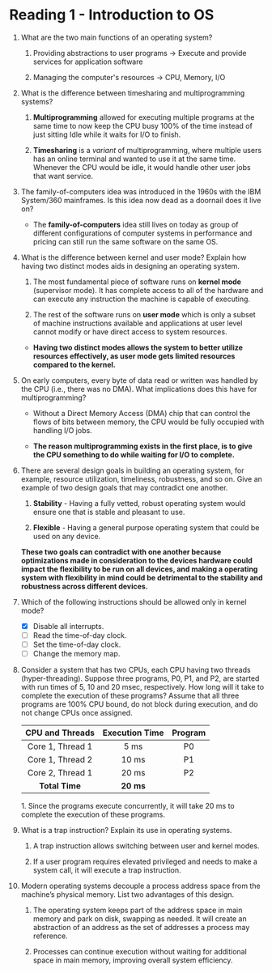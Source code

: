 # Reading 1 - Introduction to OS  

1. What are the two main functions of an operating system?

   1. Providing abstractions to user programs -> Execute and provide services for application software

   2. Managing the computer's resources -> CPU, Memory, I/O

2. What is the difference between timesharing and multiprogramming systems?

    1. **Multiprogramming** allowed for executing multiple programs at the same time to now keep the CPU busy 100% of the time instead of just sitting Idle while it waits for I/O to finish.

    2. **Timesharing** is a *variant* of multiprogramming, where multiple users has an online terminal and wanted to use it at the same time. Whenever the CPU would be idle, it would handle other user jobs that want service.

3. The family-of-computers idea was introduced in the 1960s with the IBM System/360 mainframes. Is this idea now dead as a doornail does it live on?

   * The **family-of-computers** idea still lives on today as group of different configurations of computer systems in performance and pricing can still run the same software on the same OS.

4. What is the difference between kernel and user mode? Explain how having two distinct modes aids in designing an operating system.

    1. The most fundamental piece of software runs on **kernel mode** (supervisor mode). It has complete access to all of the hardware and can execute any instruction the machine is capable of executing.  

    2. The rest of the software runs on **user mode** which is only a subset of machine instructions available and applications at user level cannot modify or have direct access to system resources.  

    * **Having two distinct modes allows the system to better utilize resources effectively, as user mode gets limited resources compared to the kernel.**

5. On early computers, every byte of data read or written was handled by the CPU (i.e., there was no DMA). What implications does this have for multiprogramming?  

    * Without a Direct Memory Access (DMA) chip that can control the flows of bits between memory, the CPU would be fully occupied with handling I/O jobs.

    * **The reason multiprogramming exists in the first place, is to give the CPU something to do while waiting for I/O to complete.**

6. There are several design goals in building an operating system, for example, resource utilization, timeliness, robustness, and so on. Give an example of two design goals that may contradict one another.

    1. **Stability** - Having a fully vetted, robust operating system would ensure one that is stable and pleasant to use.  

    2. **Flexible** - Having a general purpose operating system that could be used on any device.

    **These two goals can contradict with one another because optimizations made in consideration to the devices hardware could impact the flexibility to be run on all devices, and making a operating system with flexibility in mind could be detrimental to the stability and robustness across different devices.**

7. Which of the following instructions should be allowed only in kernel mode?
    * [x] Disable all interrupts.  
    * [ ] Read the time-of-day clock.  
    * [ ] Set the time-of-day clock.
    * [ ] Change the memory map.  

8. Consider a system that has two CPUs, each CPU having two threads (hyper-threading). Suppose three programs, P0, P1, and P2, are started with run times of 5, 10 and 20 msec, respectively. How long will it take to complete the execution of these programs? Assume that all three programs are 100% CPU bound, do not block during execution, and do not change CPUs once assigned.  

    <center>

    | CPU and Threads     | Execution Time | Program |
    |:-------------------:|:-------------:|:--------:|
    | Core 1, Thread 1     | 5 ms          |   P0    |
    | Core 1, Thread 2     | 10 ms         |   P1    |
    | Core 2, Thread 1     | 20 ms         |   P2    |
    | **Total Time**       | **20 ms**     |         |

    </center>
   1. Since the programs execute concurrently, it will take 20 ms to complete the execution of these programs.

9. What is a trap instruction? Explain its use in operating systems.

    1. A trap instruction allows switching between user and kernel modes.

    2. If a user program requires elevated privileged and needs to make a system call, it will execute a trap instruction.  

10. Modern operating systems decouple a process address space from the machine’s physical memory. List two advantages of this design.

    1. The operating system keeps part of the address space in main memory and park on disk, swapping as needed. It will create an abstraction of an address as the set of addresses a process may reference.  

    2. Processes can continue execution without waiting for additional space in main memory, improving overall system efficiency.
